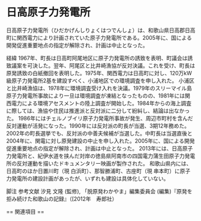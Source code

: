 # 日高原子力発電所

日高原子力発電所（ひだかげんしりょくはつでんしょ）は、和歌山県日高郡日高町に関西電力により計画されていた原子力発電所である。2005年に、国による開発促進重要地点の指定が解除され、計画は中止となった。

経緯
1967年、町長は日高町阿尾地区に原子力発電所の誘致を表明、町議会は誘致議案を可決した。翌年、阿尾区と比井崎漁協が反対決議。これを受け、町長は原発誘致の白紙撤回を表明した。1975年、関西電力は日高町に対し、120万kW級原子力発電所2基を建設すべく、小浦地区での環境調査を申し入れた。
小浦区と比井崎漁協は、1978年に環境調査受け入れを決議。1979年のスリーマイル島原子力発電所事故により一旦は環境調査が凍結となったものの、1981年には関西電力による環境アセスメントの陸上調査が開始した。1984年からの海上調査に際しては、漁協や住民は推進派と反対派に二分して紛糾し、結論は出なかった。
1986年にはチェルノブイリ原子力発電所事故が発生、周辺市町村を含んだ反対運動が活発になった。1990年には反対派の町長が当選、3期12年務めた。2002年の町長選挙でも、反対派の中善夫候補が当選した。中町長は当選直後と2004年に、関電に対し原発建設の中止を申し入れた。2005年に、国による開発促進重要地点の指定が解除され、計画は中止となった。
2013年には、日高原子力発電所と、紀伊水道を挟んだ対岸の徳島県阿南市の四国電力蒲生田原子力発電所の反対運動を描いたドキュメンタリー映画が製作された。
和歌山県内には、日高町のほか日置川町（現 白浜町）、那智勝浦町、古座町（現 串本町）に原子力発電所の建設計画があったが、いずれも建設は具体化していない。

脚注
参考文献
汐見 文隆 (監修), 「脱原発わかやま」編集委員会 (編集)『原発を拒み続けた和歌山の記録』（[2012年　寿郎社）


== 関連項目 ==